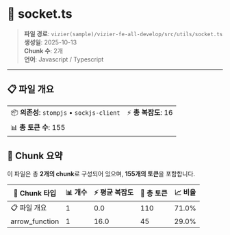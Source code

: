 # 📄 socket.ts

> **파일 경로**: `vizier(sample)/vizier-fe-all-develop/src/utils/socket.ts`  
> **생성일**: 2025-10-13  
> **Chunk 수**: 2개  
> **언어**: Javascript / Typescript
---


## 📋 파일 개요

| | |
|--|--|
| 📦 **의존성**: `stompjs` • `sockjs-client` | ⚡ **총 복잡도**: 16 |
| 📊 **총 토큰 수**: 155 |  |






## 🧩 Chunk 요약

이 파일은 총 **2개의 chunk**로 구성되어 있으며, **155개의 토큰**을 포함합니다.

| 🧩 Chunk 타입 | 📊 개수 | ⚡ 평균 복잡도 | 📝 총 토큰 | 📈 비율 |
|---------------|--------|-------------|----------|--------|
| 📋 파일 개요 | 1 | 0.0 | 110 | 71.0% |
| arrow_function | 1 | 16.0 | 45 | 29.0% |

